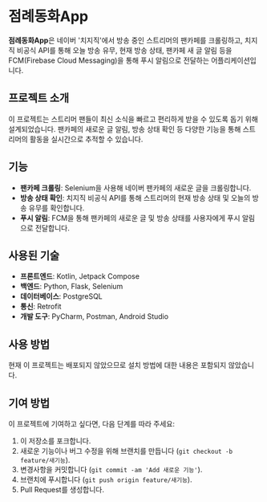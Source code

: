 # 점례동화App

**점례동화App**은 네이버 '치지직'에서 방송 중인 스트리머의 팬카페를 크롤링하고, 치지직 비공식 API를 통해 오늘 방송 유무, 현재 방송 상태, 팬카페 새 글 알림 등을 FCM(Firebase Cloud Messaging)을 통해 푸시 알림으로 전달하는 어플리케이션입니다.


## 프로젝트 소개

이 프로젝트는 스트리머 팬들이 최신 소식을 빠르고 편리하게 받을 수 있도록 돕기 위해 설계되었습니다. 팬카페의 새로운 글 알림, 방송 상태 확인 등 다양한 기능을 통해 스트리머의 활동을 실시간으로 추적할 수 있습니다.

## 기능

- **팬카페 크롤링**: Selenium을 사용해 네이버 팬카페의 새로운 글을 크롤링합니다.
- **방송 상태 확인**: 치지직 비공식 API를 통해 스트리머의 현재 방송 상태 및 오늘의 방송 유무를 확인합니다.
- **푸시 알림**: FCM을 통해 팬카페의 새로운 글 및 방송 상태를 사용자에게 푸시 알림으로 전달합니다.

## 사용된 기술

- **프론트엔드**: Kotlin, Jetpack Compose
- **백엔드**: Python, Flask, Selenium
- **데이터베이스**: PostgreSQL
- **통신**: Retrofit
- **개발 도구**: PyCharm, Postman, Android Studio

## 사용 방법

현재 이 프로젝트는 배포되지 않았으므로 설치 방법에 대한 내용은 포함되지 않았습니다.

## 기여 방법

이 프로젝트에 기여하고 싶다면, 다음 단계를 따라 주세요:

1. 이 저장소를 포크합니다.
2. 새로운 기능이나 버그 수정을 위해 브랜치를 만듭니다 (`git checkout -b feature/새기능`).
3. 변경사항을 커밋합니다 (`git commit -am 'Add 새로운 기능'`).
4. 브랜치에 푸시합니다 (`git push origin feature/새기능`).
5. Pull Request를 생성합니다.
